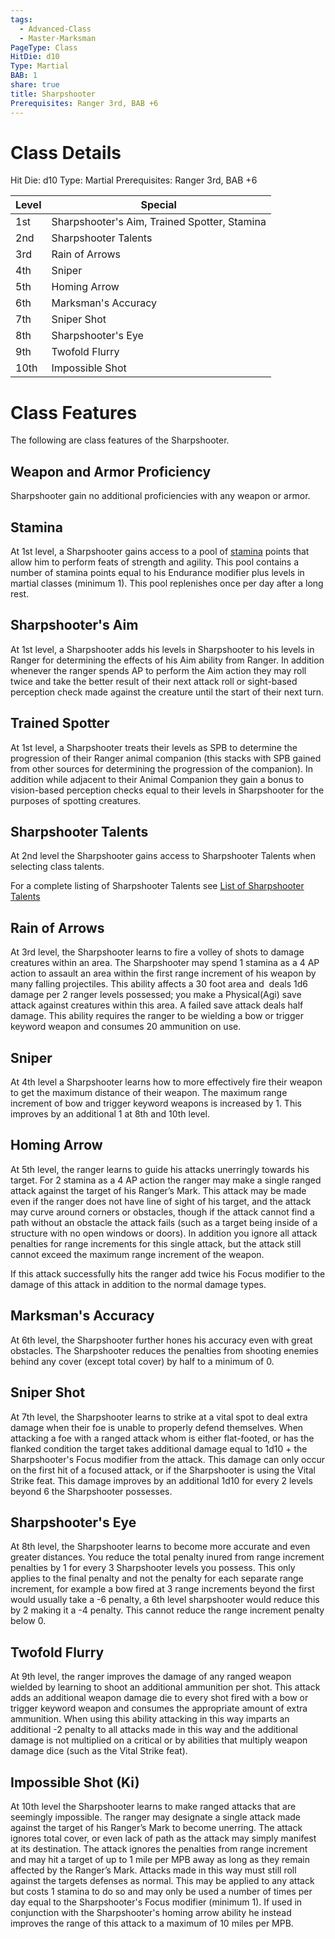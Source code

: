 ```yaml
---
tags:
  - Advanced-Class
  - Master-Marksman
PageType: Class
HitDie: d10
Type: Martial
BAB: 1
share: true
title: Sharpshooter
Prerequisites: Ranger 3rd, BAB +6
---
```

# Class Details
Hit Die:  d10
Type: Martial
Prerequisites: Ranger 3rd, BAB +6

| Level | Special                                      |
| ----- | -------------------------------------------- |
| 1st   | Sharpshooter's Aim, Trained Spotter, Stamina |
| 2nd   | Sharpshooter Talents                         |
| 3rd   | Rain of Arrows                               |
| 4th   | Sniper                                       |
| 5th   | Homing Arrow                                 |
| 6th   | Marksman's Accuracy                          |
| 7th   | Sniper Shot                                  |
| 8th   | Sharpshooter's Eye                           |
| 9th   | Twofold Flurry                               |
| 10th  | Impossible Shot                              |

# Class Features

The following are class features of the Sharpshooter.
## Weapon and Armor Proficiency

Sharpshooter gain no additional proficiencies with any weapon or armor.
## Stamina

At 1st level, a Sharpshooter gains access to a pool of <a href="/Rules/Combat%20Rules/Combat%20Statistics#stamina">stamina</a> points that allow him to perform feats of strength and agility. This pool contains a number of stamina points equal to his Endurance modifier plus levels in martial classes (minimum 1). This pool replenishes once per day after a long rest.

## Sharpshooter's Aim

At 1st level, a Sharpshooter adds his levels in Sharpshooter to his levels in Ranger for determining the effects of his Aim ability from Ranger. In addition whenever the ranger spends AP to perform the Aim action they may roll twice and take the better result of their next attack roll or sight-based perception check made against the creature until the start of their next turn.
## Trained Spotter

At 1st level, a Sharpshooter treats their levels as SPB to determine the progression of their Ranger animal companion (this stacks with SPB gained from other sources for determining the progression of the companion). In addition while adjacent to their Animal Companion they gain a bonus to vision-based perception checks equal to their levels in Sharpshooter for the purposes of spotting creatures.
## Sharpshooter Talents

At 2nd level the Sharpshooter gains access to Sharpshooter Talents when selecting class talents.

For a complete listing of Sharpshooter Talents see [List of Sharpshooter Talents](./List%20of%20Sharpshooter%20Talents.md)
## Rain of Arrows

At 3rd level, the Sharpshooter learns to fire a volley of shots to damage creatures within an area. The Sharpshooter may spend 1 stamina as a 4 AP action to assault an area within the first range increment of his weapon by many falling projectiles. This ability affects a 30 foot area and  deals 1d6 damage per 2 ranger levels possessed; you make a Physical(Agi) save attack against creatures within this area. A failed save attack deals half damage. This ability requires the ranger to be wielding a bow or trigger keyword weapon and consumes 20 ammunition on use.
## Sniper

At 4th level a Sharpshooter learns how to more effectively fire their weapon to get the maximum distance of their weapon. The maximum range increment of bow and trigger keyword weapons is increased by 1. This improves by an additional 1 at 8th and 10th level.
## Homing Arrow

At 5th level, the ranger learns to guide his attacks unerringly towards his target. For 2 stamina as a 4 AP action the ranger may make a single ranged attack against the target of his Ranger’s Mark. This attack may be made even if the ranger does not have line of sight of his target, and the attack may curve around corners or obstacles, though if the attack cannot find a path without an obstacle the attack fails (such as a target being inside of a structure with no open windows or doors). In addition you ignore all attack penalties for range increments for this single attack, but the attack still cannot exceed the maximum range increment of the weapon.

If this attack successfully hits the ranger add twice his Focus modifier to the damage of this attack in addition to the normal damage types.
## Marksman's Accuracy

At 6th level, the Sharpshooter further hones his accuracy even with great obstacles. The Sharpshooter reduces the penalties from shooting enemies behind any cover (except total cover) by half to a minimum of 0.
## Sniper Shot

At 7th level, the Sharpshooter learns to strike at a vital spot to deal extra damage when their foe is unable to properly defend themselves. When attacking a foe with a ranged attack whom is either flat-footed, or has the flanked condition the target takes additional damage equal to 1d10 + the Sharpshooter's Focus modifier from the attack. This damage can only occur on the first hit of a focused attack, or if the Sharpshooter is using the Vital Strike feat. This damage improves by an additional 1d10 for every 2 levels beyond 6 the Sharpshooter possesses.
## Sharpshooter's Eye

At 8th level, the Sharpshooter learns to become more accurate and even greater distances. You reduce the total penalty inured from range increment penalties by 1 for every 3 Sharpshooter levels you possess. This only applies to the final penalty and not the penalty for each separate range increment, for example a bow fired at 3 range increments beyond the first would usually take a -6 penalty, a 6th level sharpshooter would reduce this by 2 making it a -4 penalty. This cannot reduce the range increment penalty below 0.
## Twofold Flurry

At 9th level, the ranger improves the damage of any ranged weapon wielded by learning to shoot an additional ammunition per shot. This attack adds an additional weapon damage die to every shot fired with a bow or trigger keyword weapon and consumes the appropriate amount of extra ammunition. When using this ability attacking in this way imparts an additional -2 penalty to all attacks made in this way and the additional damage is not multiplied on a critical or by abilities that multiply weapon damage dice (such as the Vital Strike feat).
## Impossible Shot (Ki)

At 10th level the Sharpshooter learns to make ranged attacks that are seemingly impossible. The ranger may designate a single attack made against the target of his Ranger’s Mark to become unerring. The attack ignores total cover, or even lack of path as the attack may simply manifest at its destination. The attack ignores the penalties from range increment and may hit a target of up to 1 mile per MPB away as long as they remain affected by the Ranger’s Mark. Attacks made in this way must still roll against the targets defenses as normal. This may be applied to any attack but costs 1 stamina to do so and may only be used a number of times per day equal to the Sharpshooter's Focus modifier (minimum 1). If used in conjunction with the Sharpshooter's homing arrow ability he instead improves the range of this attack to a maximum of 10 miles per MPB.